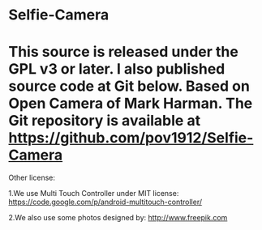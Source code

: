 Selfie-Camera
=============
This source is released under the GPL v3 or later. I also published source code at Git below.
Based on Open Camera of Mark Harman.
The Git repository is available at https://github.com/pov1912/Selfie-Camera
=============
Other license:

1.We use Multi Touch Controller under MIT license:
https://code.google.com/p/android-multitouch-controller/

2.We also use some photos designed by:
http://www.freepik.com
